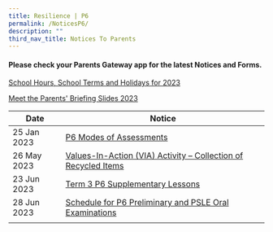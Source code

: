 ```yaml
---
title: Resilience | P6
permalink: /NoticesP6/
description: ""
third_nav_title: Notices To Parents
---
```

#### Please check your **Parents Gateway** app for the latest Notices and Forms.

[School Hours, School Terms and Holidays for 2023](/files/Letter%20to%20parents/007%20School%20Hours,%20School%20Terms%20and%20Holidays%20for%202023.pdf)

[Meet the Parents' Briefing Slides 2023](/for-parents/Other-Information/2023parentsbriefingslides/)

| Date | Notice |
| --- | ----- |
| 25 Jan 2023 | [P6 Modes of Assessments](/files/Letter%20to%20parents/Term%201/024%20P6%20Modes%20of%20Assessments.pdf) |
| 26 May 2023 | [Values-In-Action (VIA) Activity – Collection of Recycled Items](/files/Letter%20to%20parents/Term%202/059%20collection%20of%20recycled%20items.pdf) |
| 23 Jun 2023 | [Term 3 P6 Supplementary Lessons](/files/Letter%20to%20parents/Term%203/062%20term%203%20p6%20supplementary%20lessons.pdf) |
| 28 Jun 2023 | [Schedule for P6 Preliminary and PSLE Oral Examinations](/files/Letter%20to%20parents/Term%203/064%20updated%20p6%20prelim%20schedule%20&%20psle%20oral.pdf) |
|  |  |